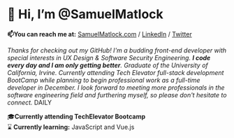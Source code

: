# 👋 Hi, I’m @SamuelMatlock
**📫You can reach me at:** [SamuelMatlock.com](https://samuelmatlock.com) / [LinkedIn](https://linkedin.com/in/samuelmatlock/) / [Twitter](https://twitter.com/samuelmatlock)

*Thanks for checking out my GitHub! I'm a budding front-end developer with special interests in UX Design & Software Security Engineering. **I code every day and I am only getting better**. Graduate of the University of California, Irvine. Currently attending Tech Elevator full-stack development BootCamp while planning to begin professional work as a full-time developer in December. I look forward to meeting more professionals in the software engineering field and furthering myself, so please don't hesitate to connect.* DAILY

:mortar_board:**Currently attending TechElevator Bootcamp**  
 :hourglass: **Currently learning:** JavaScript and Vue.js
